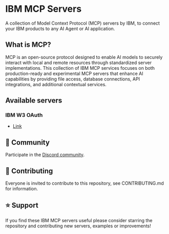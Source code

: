 # IBM MCP Servers

A collection of Model Context Protocol (MCP) servers by IBM, to connect your IBM products to any AI Agent or AI application.

## What is MCP?

MCP is an open-source protocol designed to enable AI models to securely interact with local and remote resources through standardized server implementations. This collection of IBM MCP services focuses on both production-ready and experimental MCP servers that enhance AI capabilities by providing file access, database connections, API integrations, and additional contextual services.

## Available servers

### IBM W3 OAuth

- [Link](https://github.ibm.com/Luke-Harrison1/mcp-w3-oauth)

## 💬 Community

Participate in the [Discord community](https://discord.com/invite/NzCQQWm7Xs).

## 🤝 Contributing

Everyone is invited to contribute to this repository, see CONTRIBUTING.md for information.

## ⭐ Support

If you find these IBM MCP servers useful please consider starring the repository and contributing new servers, examples or improvements!
